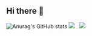 ## Hi there 👋
![Anurag's GitHub stats](https://github-readme-stats.vercel.app/api?username=univers629&show_icons=true&theme=radical)
<picture>
  <source media="(prefers-color-scheme: dark)" srcset="https://github-readme-stats.vercel.app/api?theme=radical&username=univers629&show_icons=true&include_all_commits=true&show=reviews%2Cdiscussions_answered&rank_icon=percentile&role=OWNER%2CORGANIZATION_MEMBER%2CCOLLABORATOR">
  <img src="https://github-readme-stats.vercel.app/api?username=univers629&show_icons=true&include_all_commits=true&show=reviews%2Cdiscussions_answered&rank_icon=percentile&role=OWNER%2CORGANIZATION_MEMBER%2CCOLLABORATOR">
</picture>
&nbsp; <!-- 添加空格让图片间距更自然 -->
<picture>
  <source media="(prefers-color-scheme: dark)" srcset="https://github-readme-stats.vercel.app/api/top-langs/?theme=radical&username=univers629&layout=compact&exclude_repo=Hardware-Course&hide=Jupyter%20Notebook%2CMATLAB&role=OWNER%2CORGANIZATION_MEMBER%2CCOLLABORATOR&langs_count=12">
  <img src="https://github-readme-stats.vercel.app/api/top-langs/?username=univers629&layout=compact&exclude_repo=Hardware-Course&hide=Jupyter%20Notebook%2CMATLAB&role=OWNER%2CORGANIZATION_MEMBER%2CCOLLABORATOR&langs_count=12">
</picture>


<!--
**univers629/univers629** is a ✨ _special_ ✨ repository because its `README.md` (this file) appears on your GitHub profile.

Here are some ideas to get you started:

- 🔭 I’m currently working on ...
- 🌱 I’m currently learning ...
- 👯 I’m looking to collaborate on ...
- 🤔 I’m looking for help with ...
- 💬 Ask me about ...
- 📫 How to reach me: ...
- 😄 Pronouns: ...
- ⚡ Fun fact: ...
-->
